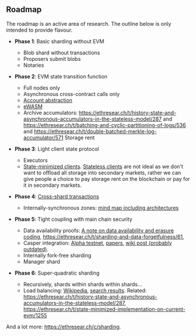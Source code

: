 <h2>Roadmap</h2>
<p>The roadmap is an active area of research. The outline below is only intended to provide flavour.</p>


* <strong>Phase 1</strong>: Basic sharding without EVM
   * Blob shard without transactions
   * Proposers submit blobs
   * Notaries

* <strong>Phase 2</strong>: EVM state transition function
   * Full nodes only
   * Asynchronous cross-contract calls only
   * [Account abstraction](https://github.com/ethereum/EIPs/blob/master/EIPS/eip-101.md)
   * [eWASM](https://github.com/ewasm/design)
   * Archive accumulators: https://ethresear.ch/t/history-state-and-asynchronous-accumulators-in-the-stateless-model/287 and https://ethresear.ch/t/batching-and-cyclic-partitioning-of-logs/536 and https://ethresear.ch/t/double-batched-merkle-log-accumulator/571
Storage rent

* <strong>Phase 3</strong>: Light client state protocol

   * Executors
   * [State-minimized clients](https://ethresear.ch/t/state-minimised-executions/748). [Stateless clients](https://ethresear.ch/t/the-stateless-client-concept/172) are not ideal as we don't want to offload all storage into secondary markets, rather we can give people a choice to pay storage rent on the blockchain or pay for it in secondary markets.

* <strong>Phase 4</strong>: [Cross-shard transactions](http://notes.ethereum.org/s/BJc_eGVFM#cross-shard-communication)

   * Internally-synchronous zones: [mind map including architectures](https://www.mindomo.com/zh/mindmap/sharding-d7cf8b6dee714d01a77388cb5d9d2a01)

* <strong>Phase 5</strong>: Tight coupling with main chain security

   * Data availability proofs: [A note on data availability and erasure coding](https://github.com/ethereum/research/wiki/A-note-on-data-availability-and-erasure-coding), https://ethresear.ch/t/sharding-and-data-forgetfulness/61, 
   * Casper integration: [Alpha testnet](http://notes.ethereum.org/MYEwhswJwMzAtADgCwEYBM9kAYBGJ4wBTETKdGZdXAVmRvUQDYg=?view=), [papers](https://github.com/ethereum/research/tree/master/papers), [wiki post (probably outdated)](https://github.com/ethereum/research/wiki/Casper-Version-1-Implementation-Guide).
   * Internally fork-free sharding
   * Manager shard

* <strong>Phase 6</strong>: Super-quadratic sharding

   * Recursively, shards within shards within shards...
   * Load balancing: [Wikipedia](https://en.wikipedia.org/wiki/Load_balancing_(computing)), [search results](https://duckduckgo.com/?q=load+balancing&t=canonical&ia=web). Related: https://ethresear.ch/t/history-state-and-asynchronous-accumulators-in-the-stateless-model/287, https://ethresear.ch/t/state-minimized-implementation-on-current-evm/1255

And a lot more: https://ethresear.ch/c/sharding.